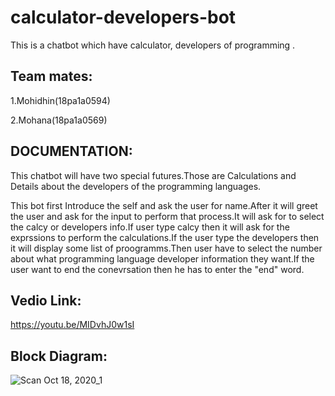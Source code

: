 # calculator-developers-bot
This is a chatbot which have calculator, developers of programming .

## Team mates:

1.Mohidhin(18pa1a0594)

2.Mohana(18pa1a0569)

## DOCUMENTATION:

This chatbot will have two special futures.Those are Calculations and Details about the developers of the programming languages.

This bot first Introduce the self and ask the user for name.After it will greet the user and ask for the input to perform that process.It will ask for to select the calcy or developers info.If user type calcy then it will ask for the exprssions to perform the calculations.If the user type the developers then it will display some list of proogramms.Then user have to select the number about what programming language developer information they want.If the user want to end the conevrsation then he has to enter the "end" word.

## Vedio Link:

https://youtu.be/MIDvhJ0w1sI

## Block Diagram:

![Scan Oct 18, 2020_1](https://user-images.githubusercontent.com/72811766/96369575-86c90200-1178-11eb-8a84-8cc924d8bea8.jpg)

